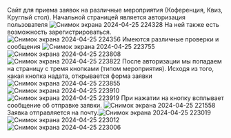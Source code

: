 Сайт для приема заявок на различные мероприятия (Коференция, Квиз, Круглый стол). Начальной страницей является авторизация пользователя 
![Снимок экрана 2024-04-25 224328](https://github.com/Varyaa04/requests/assets/123052378/93c0ae96-99b3-4e87-86f2-0ac2ca97b96a)
На ней также есть возможность зарегистрироваться.
![Снимок экрана 2024-04-25 224356](https://github.com/Varyaa04/requests/assets/123052378/ce6cb316-1db2-4c53-a557-a6b7eedda71f)
Имеются различные проверки и сообщения 
![Снимок экрана 2024-04-25 223755](https://github.com/Varyaa04/requests/assets/123052378/fe328f18-71c8-45ff-9985-7e8f192595d4)
![Снимок экрана 2024-04-25 223808](https://github.com/Varyaa04/requests/assets/123052378/8244899e-4208-41c9-874f-580cbce745cb)
![Снимок экрана 2024-04-25 223822](https://github.com/Varyaa04/requests/assets/123052378/31487ebb-2fa1-4cf0-af81-3ef27f8fed26)
После авторизации мы попадаем на страницу с тремя кнопками (типом мероприятия). 
Исходя из того, какая кнопка надата, открывается форма заявки![Снимок экрана 2024-04-25 223855](https://github.com/Varyaa04/requests/assets/123052378/c38612b9-11a0-41f1-86cd-220d5d778e69)
![Снимок экрана 2024-04-25 223910](https://github.com/Varyaa04/requests/assets/123052378/079a56f8-0614-4b8b-9607-aa94e651eb30)
![Снимок экрана 2024-04-25 223919](https://github.com/Varyaa04/requests/assets/123052378/a6b4324c-bbd8-46a6-aae2-fb0d9e32ae30)
При нажатии на кнопку всплывает сообщение об отправке заявки. ![Снимок экрана 2024-04-25 221558](https://github.com/Varyaa04/requests/assets/123052378/1a6a9e2b-d092-4f5c-9dca-38ae255827bc)
Заявка отправляется на почту.![Снимок экрана 2024-04-25 223019](https://github.com/Varyaa04/requests/assets/123052378/9a3e7d4d-2017-47b9-a3e3-3db5090896b9)
![Снимок экрана 2024-04-25 223012](https://github.com/Varyaa04/requests/assets/123052378/dc2bdebe-d66a-4d28-b269-ff31718dee45)
![Снимок экрана 2024-04-25 223006](https://github.com/Varyaa04/requests/assets/123052378/3a81cbbb-4d46-43de-8a91-abad0e7d6c72)
